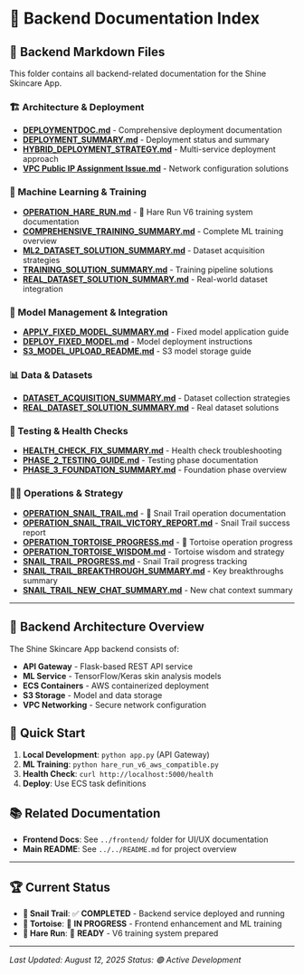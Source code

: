 # 🚀 Backend Documentation Index

## 📁 **Backend Markdown Files**

This folder contains all backend-related documentation for the Shine Skincare App.

### **🏗️ Architecture & Deployment**
- **[DEPLOYMENTDOC.md](./DEPLOYMENTDOC.md)** - Comprehensive deployment documentation
- **[DEPLOYMENT_SUMMARY.md](./DEPLOYMENT_SUMMARY.md)** - Deployment status and summary
- **[HYBRID_DEPLOYMENT_STRATEGY.md](./HYBRID_DEPLOYMENT_STRATEGY.md)** - Multi-service deployment approach
- **[VPC Public IP Assignment Issue.md](./VPC%20Public%20IP%20Assignment%20Issue.md)** - Network configuration solutions

### **🧠 Machine Learning & Training**
- **[OPERATION_HARE_RUN.md](./OPERATION_HARE_RUN.md)** - 🐇 Hare Run V6 training system documentation
- **[COMPREHENSIVE_TRAINING_SUMMARY.md](./COMPREHENSIVE_TRAINING_SUMMARY.md)** - Complete ML training overview
- **[ML2_DATASET_SOLUTION_SUMMARY.md](./ML2_DATASET_SOLUTION_SUMMARY.md)** - Dataset acquisition strategies
- **[TRAINING_SOLUTION_SUMMARY.md](./TRAINING_SOLUTION_SUMMARY.md)** - Training pipeline solutions
- **[REAL_DATASET_SOLUTION_SUMMARY.md](./REAL_DATASET_SOLUTION_SUMMARY.md)** - Real-world dataset integration

### **🔧 Model Management & Integration**
- **[APPLY_FIXED_MODEL_SUMMARY.md](./APPLY_FIXED_MODEL_SUMMARY.md)** - Fixed model application guide
- **[DEPLOY_FIXED_MODEL.md](./DEPLOY_FIXED_MODEL.md)** - Model deployment instructions
- **[S3_MODEL_UPLOAD_README.md](./S3_MODEL_UPLOAD_README.md)** - S3 model storage guide

### **📊 Data & Datasets**
- **[DATASET_ACQUISITION_SUMMARY.md](./DATASET_ACQUISITION_SUMMARY.md)** - Dataset collection strategies
- **[REAL_DATASET_SOLUTION_SUMMARY.md](./REAL_DATASET_SOLUTION_SUMMARY.md)** - Real dataset solutions

### **🧪 Testing & Health Checks**
- **[HEALTH_CHECK_FIX_SUMMARY.md](./HEALTH_CHECK_FIX_SUMMARY.md)** - Health check troubleshooting
- **[PHASE_2_TESTING_GUIDE.md](./PHASE_2_TESTING_GUIDE.md)** - Testing phase documentation
- **[PHASE_3_FOUNDATION_SUMMARY.md](./PHASE_3_FOUNDATION_SUMMARY.md)** - Foundation phase overview

### **🐌🐢 Operations & Strategy**
- **[OPERATION_SNAIL_TRAIL.md](./OPERATION_SNAIL_TRAIL.md)** - 🐌 Snail Trail operation documentation
- **[OPERATION_SNAIL_TRAIL_VICTORY_REPORT.md](./OPERATION_SNAIL_TRAIL_VICTORY_REPORT.md)** - Snail Trail success report
- **[OPERATION_TORTOISE_PROGRESS.md](./OPERATION_TORTOISE_PROGRESS.md)** - 🐢 Tortoise operation progress
- **[OPERATION_TORTOISE_WISDOM.md](./OPERATION_TORTOISE_WISDOM.md)** - Tortoise wisdom and strategy
- **[SNAIL_TRAIL_PROGRESS.md](./SNAIL_TRAIL_PROGRESS.md)** - Snail Trail progress tracking
- **[SNAIL_TRAIL_BREAKTHROUGH_SUMMARY.md](./SNAIL_TRAIL_BREAKTHROUGH_SUMMARY.md)** - Key breakthroughs summary
- **[SNAIL_TRAIL_NEW_CHAT_SUMMARY.md](./SNAIL_TRAIL_NEW_CHAT_SUMMARY.md)** - New chat context summary

---

## 🎯 **Backend Architecture Overview**

The Shine Skincare App backend consists of:
- **API Gateway** - Flask-based REST API service
- **ML Service** - TensorFlow/Keras skin analysis models
- **ECS Containers** - AWS containerized deployment
- **S3 Storage** - Model and data storage
- **VPC Networking** - Secure network configuration

## 🚀 **Quick Start**

1. **Local Development**: `python app.py` (API Gateway)
2. **ML Training**: `python hare_run_v6_aws_compatible.py`
3. **Health Check**: `curl http://localhost:5000/health`
4. **Deploy**: Use ECS task definitions

## 📚 **Related Documentation**

- **Frontend Docs**: See `../frontend/` folder for UI/UX documentation
- **Main README**: See `../../README.md` for project overview

---

## 🏆 **Current Status**

- **🐌 Snail Trail**: ✅ **COMPLETED** - Backend service deployed and running
- **🐢 Tortoise**: 🔄 **IN PROGRESS** - Frontend enhancement and ML training
- **🐇 Hare Run**: 🚀 **READY** - V6 training system prepared

---

*Last Updated: August 12, 2025*
*Status: 🟢 Active Development* 